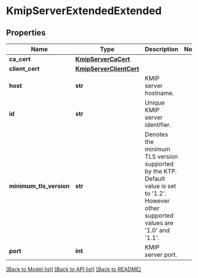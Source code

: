 # KmipServerExtendedExtended

## Properties
Name | Type | Description | Notes
------------ | ------------- | ------------- | -------------
**ca_cert** | [**KmipServerCaCert**](KmipServerCaCert.md) |  | 
**client_cert** | [**KmipServerClientCert**](KmipServerClientCert.md) |  | 
**host** | **str** | KMIP server hostname. | 
**id** | **str** | Unique KMIP server identifier. | 
**minimum_tls_version** | **str** | Denotes the minimum TLS version supported by the KTP. Default value is set to &#39;1.2&#39;. However other supported values are &#39;1.0&#39; and &#39;1.1&#39;. | 
**port** | **int** | KMIP server port. | 

[[Back to Model list]](../README.md#documentation-for-models) [[Back to API list]](../README.md#documentation-for-api-endpoints) [[Back to README]](../README.md)


